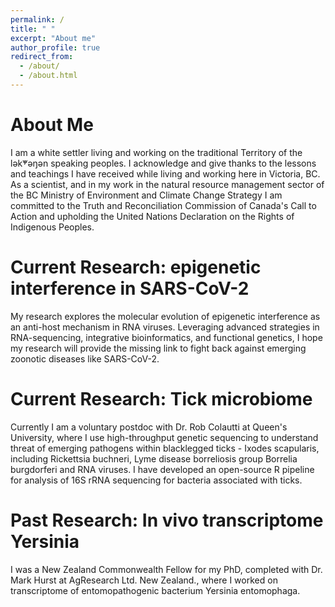 ```yaml
---
permalink: /
title: " "
excerpt: "About me"
author_profile: true
redirect_from: 
  - /about/
  - /about.html
---
```


About Me
======

I am a white settler living and working on the traditional Territory of the lək̓ʷəŋən speaking peoples. I acknowledge and give thanks to the lessons and teachings I have received while living and working here in Victoria, BC. As a scientist, and in my work in the natural resource management sector of the BC Ministry of Environment and Climate Change Strategy I am committed to the Truth and Reconciliation Commission of Canada's Call to Action and upholding the United Nations Declaration on the Rights of Indigenous Peoples.

Current Research: epigenetic interference in SARS-CoV-2
======

My research explores the molecular evolution of epigenetic interference as an anti-host mechanism in RNA viruses. Leveraging advanced strategies in RNA-sequencing, integrative bioinformatics, and functional genetics, I hope my research will provide the missing link to fight back against emerging zoonotic diseases like SARS-CoV-2. 

Current Research: Tick microbiome
======

Currently I am a voluntary postdoc with Dr. Rob Colautti at Queen's University, where I use high-throughput genetic sequencing to understand threat of emerging pathogens within blacklegged ticks - Ixodes scapularis, including Rickettsia buchneri, Lyme disease borreliosis group Borrelia burgdorferi and RNA viruses. I have developed an open-source R pipeline for analysis of 16S rRNA sequencing for bacteria associated with ticks.

Past Research: In vivo transcriptome Yersinia
======
I was a New Zealand Commonwealth Fellow for my PhD, completed with Dr. Mark Hurst at AgResearch Ltd. New Zealand., where I worked on transcriptome of entomopathogenic bacterium Yersinia entomophaga.
